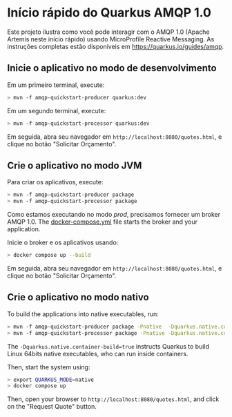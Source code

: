 Início rápido do Quarkus AMQP 1.0
============================

Este projeto ilustra como você pode interagir com o AMQP 1.0 (Apache Artemis neste início rápido) usando MicroProfile Reactive Messaging.
As instruções completas estão disponíveis em https://quarkus.io/guides/amqp.

## Inicie o aplicativo no modo de desenvolvimento

Em um primeiro terminal, execute:

```bash
> mvn -f amqp-quickstart-producer quarkus:dev
```

Em um segundo terminal, execute:

```bash
> mvn -f amqp-quickstart-processor quarkus:dev
```  

Em seguida, abra seu navegador em `http://localhost:8080/quotes.html`, e clique no botão "Solicitar Orçamento".

## Crie o aplicativo no modo JVM

Para criar os aplicativos, execute:

```bash
> mvn -f amqp-quickstart-producer package
> mvn -f amqp-quickstart-processor package
```

Como estamos executando no modo _prod_, precisamos fornecer um broker AMQP 1.0.
The [docker-compose.yml](docker-compose.yml) file starts the broker and your application.

Inicie o broker e os aplicativos usando:

```bash
> docker compose up --build
```

Em seguida, abra seu navegador em `http://localhost:8080/quotes.html`, e clique no botão "Solicitar Orçamento".
 

## Crie o aplicativo no modo nativo

To build the applications into native executables, run:

```bash
> mvn -f amqp-quickstart-producer package -Pnative  -Dquarkus.native.container-build=true
> mvn -f amqp-quickstart-processor package -Pnative -Dquarkus.native.container-build=true
```

The `-Dquarkus.native.container-build=true` instructs Quarkus to build Linux 64bits native executables, who can run inside containers.  

Then, start the system using:

```bash
> export QUARKUS_MODE=native
> docker compose up
```
Then, open your browser to `http://localhost:8080/quotes.html`, and click on the "Request Quote" button.
